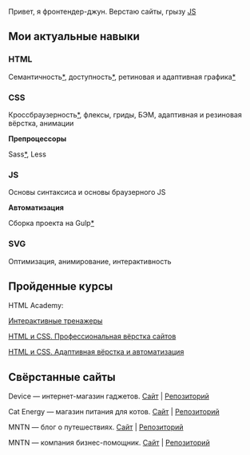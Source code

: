 Привет, я фронтендер-джун. Верстаю сайты, грызу [JS](https://learn.javascript.ru/)

## Мои актуальные навыки

### HTML

Семантичность[*](https://github.com/qostua##/ "Отличаю section от article, а также кнопку от ссылки"), доступность[*](https://github.com/qostua##/ "Следаю заветам Вадима Макеева: использую aria-label и не только"), ретиновая и адаптивная графика[*](https://github.com/qostua##/ "А также WebP с дегродацией")

### CSS

Кроссбраузерность[*](https://github.com/qostua##/ "Да-да, я умею подключать normalize или reset"), флексы, гриды, БЭМ, адаптивная и резиновая вёрстка, анимации

**Препроцессоры**

Sass[*](https://github.com/qostua##/ "Использую его, хотя душа лежит к Less"), Less

### JS

Основы синтаксиса и основы браузерного JS

**Автоматизация**

Сборка проекта на Gulp[*](https://github.com/qostua##/ "Могу написать gulpfile с нуля")

### **SVG**

Оптимизация, анимирование, интерактивность

## Пройденные курсы

HTML Academy: 

[Интерактивные тренажеры](https://htmlacademy.ru/courses)

[HTML и CSS. Профессиональная вёрстка сайтов](https://github.com/qostua/device)

[HTML и CSS. Адаптивная вёрстка и автоматизация](https://github.com/qostua/cat-energy)

## Свёрстанные сайты

Device — интернет-магазин гаджетов. [Сайт](https://qostua.github.io/device/) | [Репозиторий](https://github.com/qostua/device)

Сat Energy — магазин питания для котов. [Сайт](https://qostua.github.io/cat-energy/source/) | [Репозиторий](https://github.com/qostua/cat-energy)

MNTN — блог о путешествиях. [Сайт](https://qostua.github.io/mntn/app/) | [Репозиторий](https://github.com/qostua/mntn)

MNTN — компания бизнес-помощник. [Сайт](https://qostua.github.io/amid/app/) | [Репозиторий](https://github.com/qostua/amid)

